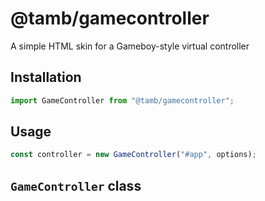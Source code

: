 # @tamb/gamecontroller

A simple HTML skin for a Gameboy-style virtual controller

## Installation

```js
import GameController from "@tamb/gamecontroller";
```

## Usage

```js
const controller = new GameController("#app", options);
```

## `GameController` class
